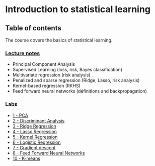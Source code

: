 # Introduction to statistical learning
## Table of contents

The course covers the basics of statistical learning.

### [Lecture notes](https://github.com/sylvainlc/22-ISDS-StatisticalLearning/blob/master/sl.pdf)
- Principal Component Analysis
- Supervised Learning (loss, risk, Bayes classification)
- Multivariate regression (risk analysis)
- Penalized and sparse regression (Ridge, Lasso, risk analysis)
- Kernel-based regression (RKHS)
- Feed forward neural networks (définitions and backpropagation)

### Labs
- [1 - PCA](https://github.com/sylvainlc/22-ISDS-StatisticalLearning/blob/master/Labs/01_intro_pca/01_PCA.ipynb)
- [2 - Discriminant Analysis](https://github.com/sylvainlc/22-ISDS-StatisticalLearning/blob/master/Labs/02_bayes_classif/02_BayesClassif.ipynb)
- [3 - Ridge Regression](https://github.com/sylvainlc/22-ISDS-StatisticalLearning/blob/master/Labs/03_ridge_regression/03_regression.ipynb)
- [4 - Lasso Regression](https://github.com/sylvainlc/22_ComputationalStat/blob/main/Labs/04_lasso_regression/04_lasso.ipynb)
- [5 - Kernel Regression](https://github.com/sylvainlc/22-ISDS-StatisticalLearning/blob/master/Labs/05_kernel_regression/05_kernel.ipynb)
- [6 - Logistic Regression](https://github.com/sylvainlc/22-ISDS-StatisticalLearning/blob/master/Labs/06_logistic_regression/06_logistic_regression.ipynb)
- [7 - Gradient descent](https://github.com/sylvainlc/22-ISDS-StatisticalLearning/blob/master/Labs/07_sgd/07_gradient_descent.ipynb)
- [8 - Feed Forward Neural Networks](https://github.com/sylvainlc/22-ISDS-StatisticalLearning/blob/master/Labs/08_FFNN/08_feed_forward_neural_networks.ipynb)
- [10 - K-means](https://github.com/sylvainlc/22-ISDS-StatisticalLearning/blob/master/Labs/10_kmeans/10_kmeans.ipynb)

